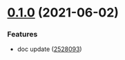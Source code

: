 # [0.1.0](https://github.com/amplitude/experiment-ios-client/compare/v0.0.1...v0.1.0) (2021-06-02)


### Features

* doc update ([2528093](https://github.com/amplitude/experiment-ios-client/commit/2528093b05828d76921a8da7ad8aa73f7647244b))
